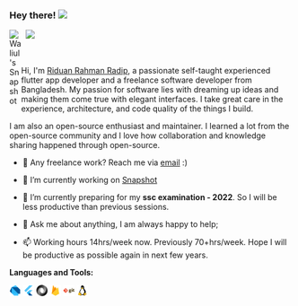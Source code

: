### Hey there! <img src="https://media.giphy.com/media/hvRJCLFzcasrR4ia7z/giphy.gif" width="25px">

<a href="https://">
  <img align="left" alt="Waliul's Snapshot" width="21px" src="snap.png" />
</a>

&nbsp;  ![](https://visitor-badge.glitch.me/badge?page_id=WaliulIslamAlif)

<br />

Hi, I'm [Riduan Rahman Radip](https://), a passionate self-taught experienced flutter app developer and a freelance software developer from Bangladesh. My passion for software lies with dreaming up ideas and making them come true with elegant interfaces. I take great care in the experience, architecture, and code quality of the things I build.

I am also an open-source enthusiast and maintainer. I learned a lot from the open-source community and I love how collaboration and knowledge sharing happened through open-source.
  
- 💼 Any freelance work? Reach me via [email](mailto:unstablebengali@gmail.com) :)
- 🔭 I’m currently working on [Snapshot](https://github.com/WaliulIslamAlif/snapshot)

- 🌱 I’m currently preparing for my **ssc examination - 2022**. So I will be less productive than previous sessions.

- 💬 Ask me about anything, I am always happy to help;

- 📫 Working hours 14hrs/week now. Previously 70+hrs/week. Hope I will be productive as possible again in next few years.

**Languages and Tools:**  

<code><img height="20" src="https://raw.githubusercontent.com/github/explore/80688e429a7d4ef2fca1e82350fe8e3517d3494d/topics/dart/dart.png"></code>
<code><img height="20" src="https://raw.githubusercontent.com/github/explore/80688e429a7d4ef2fca1e82350fe8e3517d3494d/topics/flutter/flutter.png"></code>
<code><img height="20" src="https://raw.githubusercontent.com/github/explore/80688e429a7d4ef2fca1e82350fe8e3517d3494d/topics/json/json.png"></code>
<code><img height="20" src="https://raw.githubusercontent.com/github/explore/80688e429a7d4ef2fca1e82350fe8e3517d3494d/topics/firebase/firebase.png"></code>
<code><img height="20" src="https://raw.githubusercontent.com/github/explore/80688e429a7d4ef2fca1e82350fe8e3517d3494d/topics/git/git.png"></code></code>
<code><img height="20" src="https://raw.githubusercontent.com/github/explore/80688e429a7d4ef2fca1e82350fe8e3517d3494d/topics/linux/linux.png"></code>


